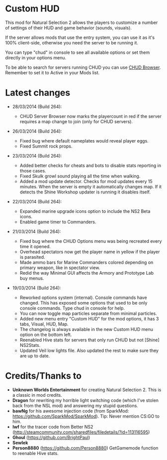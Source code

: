 ﻿Custom HUD
==========

This mod for Natural Selection 2 allows the players to customize a number of settings of their HUD and game behavior (sounds, visuals).

If the server allows mods that use the entry system, you can use it as it's 100% client-side, otherwise you need the server to be running it.

You can type "chud" in console to see all available options or set them directly in your options menu.

To be able to search for servers running CHUD you can use [CHUD Browser](http://steamcommunity.com/sharedfiles/filedetails/?id=236685163). Remember to set it to Active in your Mods list.

Latest changes
==============
- 28/03/2014 (Build 264):
	- CHUD Server Browser now marks the playercount in red if the server requires a map change to join (only for CHUD servers).

- 26/03/2014 (Build 264):
	- Fixed bug where default nameplates would reveal player eggs.
	- Fixed Summit rock props.

- 23/03/2014 (Build 264):
	- Added better checks for cheats and bots to disable stats reporting in those cases.
	- Fixed Skulk growl sound playing all the time when walking.
	- Added a mod update detector. Checks for mod updates every 15 minutes. When the server is empty it automatically changes map. If it detects the Shine Workshop updater is running it disables itself.

- 22/03/2014 (Build 264):
	- Expanded marine upgrade icons option to include the NS2 Beta icons.
	- Enabled game timer to Commanders.

- 21/03/2014 (Build 264):
	- Fixed bug where the CHUD Options menu was being recreated every time it opened.
	- Overhead spectators now get the player name in yellow if the player is parasited.
	- Made ammo bars for Marine Commanders colored depending on primary weapon, like in spectator view.
	- Redid the way Minimal GUI affects the Armory and Prototype Lab buy menus.
	
- 19/03/2014 (Build 264):
	- Reworked options system (internal). Console commands have changed. This has exposed some options that used to be only console commands. Type chud in console for help.
	- You can now toggle map particles separate from minimal particles.
	- Added new menu entry "Custom HUD" for the mod options, it has 3 tabs, Visual, HUD, Map.
	- The changelog is always available in the new Custom HUD menu option on the bottom left.
	- Reenabled Hive stats for servers that only run CHUD but not [Shine] NS2Stats.
	- Updated Veil low lights file. Also updated the rest to make sure they are up to date.

Credits/Thanks to
=================
- **Unknown Worlds Entertainment** for creating Natural Selection 2. This is a classic in mod credits.
- **Dragon** for rewriting my horrible light switching code (which I've stolen back from the NSL mod) and answering my stupid questions.
- **bawNg** for his awesome injection code (from SparkMod: https://github.com/SparkMod/SparkMod). Tip: Never mention CS:GO to him.
- **lwf** for the tracer code from Better NS2 (http://steamcommunity.com/sharedfiles/filedetails/?id=113116595)
- **Ghoul** (https://github.com/BrightPaul)
- **Sewlek**
- **Person8880** (https://github.com/Person8880) GetGamemode function to reenable Hive stats.